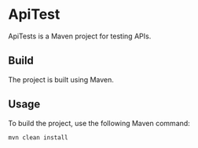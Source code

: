 # ApiTest
ApiTests is a Maven project for testing APIs.

## Build
The project is built using Maven.

## Usage
To build the project, use the following Maven command:
```bash
mvn clean install